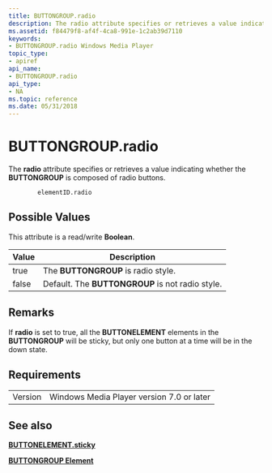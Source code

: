 ```yaml
---
title: BUTTONGROUP.radio
description: The radio attribute specifies or retrieves a value indicating whether the BUTTONGROUP is composed of radio buttons.
ms.assetid: f84479f8-af4f-4ca8-991e-1c2ab39d7110
keywords:
- BUTTONGROUP.radio Windows Media Player
topic_type:
- apiref
api_name:
- BUTTONGROUP.radio
api_type:
- NA
ms.topic: reference
ms.date: 05/31/2018
---
```


# BUTTONGROUP.radio

The **radio** attribute specifies or retrieves a value indicating whether the **BUTTONGROUP** is composed of radio buttons.

``` syntax
        elementID.radio
```

## Possible Values

This attribute is a read/write **Boolean**.



| Value | Description                                      |
|-------|--------------------------------------------------|
| true  | The **BUTTONGROUP** is radio style.              |
| false | Default. The **BUTTONGROUP** is not radio style. |



 

## Remarks

If **radio** is set to true, all the **BUTTONELEMENT** elements in the **BUTTONGROUP** will be sticky, but only one button at a time will be in the down state.

## Requirements



|                    |                                                      |
|--------------------|------------------------------------------------------|
| Version<br/> | Windows Media Player version 7.0 or later<br/> |



## See also

<dl> <dt>

[**BUTTONELEMENT.sticky**](buttonelement-sticky.md)
</dt> <dt>

[**BUTTONGROUP Element**](buttongroup-element.md)
</dt> </dl>

 

 





